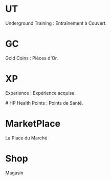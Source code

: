 # UT
Underground Training : Entraînement à Couvert.

# GC
Gold Coins : Pièces d'Or.

# XP
Experience : Expérience acquise.

# HP
Health Points : Points de Santé.

# MarketPlace
La Place du Marché

# Shop
Magasin
